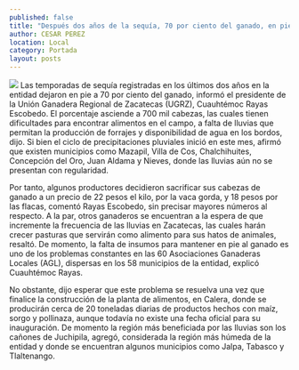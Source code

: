 ```yaml
---
published: false
title: "Después dos años de la sequía, 70 por ciento del ganado, en pie, informa UGRZ"
author: CESAR PEREZ
location: Local
category: Portada
layout: posts
---
```


![](http://i.imgur.com/fBbMGR3m.jpg)
Las temporadas de sequía registradas en los últimos dos años en la entidad dejaron en pie a 70 por ciento del ganado, informó el presidente de la Unión Ganadera Regional de Zacatecas (UGRZ), Cuauhtémoc Rayas Escobedo. 
El porcentaje asciende a 700 mil cabezas, las cuales tienen dificultades para encontrar alimentos en el campo, a falta de lluvias que permitan la producción de forrajes y disponibilidad de agua en los bordos, dijo.
Si bien el ciclo de precipitaciones pluviales inició en este mes, afirmó que existen municipios como Mazapil, Villa de Cos, Chalchihuites, Concepción del Oro, Juan Aldama y Nieves, donde las lluvias aún no se presentan con regularidad.

Por tanto, algunos productores decidieron sacrificar sus cabezas de ganado a un precio de 22 pesos el kilo, por la vaca gorda, y 18 pesos por las flacas, comentó Rayas Escobedo, sin precisar mayores números al respecto.
A la par, otros ganaderos se encuentran a la espera de que incremente la frecuencia de las lluvias en Zacatecas, las cuales harán crecer pasturas que servirán como alimento para sus hatos de animales, resaltó.
De momento, la falta de insumos para mantener en pie al ganado es uno de los problemas constantes en las 60 Asociaciones Ganaderas Locales (AGL), dispersas en los 58 municipios de la entidad, explicó Cuauhtémoc Rayas.

No obstante, dijo esperar que este problema se resuelva una vez que finalice la construcción de la planta de alimentos, en Calera, donde se producirán cerca de 20 toneladas diarias de productos hechos con maíz, sorgo y pollinaza, aunque todavía no existe una fecha oficial para su inauguración.
De momento la región más beneficiada por las lluvias son los cañones de Juchipila, agregó, considerada la región más húmeda de la entidad y donde se encuentran algunos municipios como Jalpa, Tabasco y Tlaltenango.
